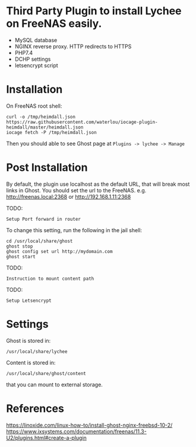 # Third Party Plugin to install Lychee on FreeNAS easily.

- MySQL database
- NGINX reverse proxy. HTTP redirects to HTTPS
- PHP7.4
- DCHP settings
- letsencrypt script

# Installation

On FreeNAS root shell:

    curl -o /tmp/heimdall.json https://raw.githubusercontent.com/waterlou/iocage-plugin-heimdall/master/heimdall.json
    iocage fetch -P /tmp/heimdall.json

Then you should able to see Ghost page at `Plugins -> lychee -> Manage`

# Post Installation

By default, the plugin use localhost as the default URL, that will break most links in Ghost.  You should set the url to the FreeNAS.  e.g. http://freenas.local:2368 or http://192.168.1.11:2368

TODO:
    
    Setup Port forward in router

To change this setting, run the following in the jail shell:

    cd /usr/local/share/ghost
    ghost stop
    ghost config set url http://mydomain.com
    ghost start

TODO:

    Instruction to mount content path

TODO:

    Setup Letsencrypt


# Settings

Ghost is stored in:

    /usr/local/share/lychee

Content is stored in:

    /usr/local/share/ghost/content

that you can mount to external storage.

# References

<https://linoxide.com/linux-how-to/install-ghost-nginx-freebsd-10-2/>  
<https://www.ixsystems.com/documentation/freenas/11.3-U2/plugins.html#create-a-plugin>


